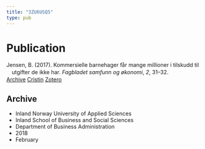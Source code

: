 ```yaml
---
title: "3ZU6USQ5"
type: pub
---
```

<h1>Publication</h1>
<article id="csl-bib-container-3ZU6USQ5" class="csl-bib-container">
  <div class="csl-bib-body" style="line-height: 1.35; padding-left: 1em; text-indent:-1em;">
  <div class="csl-entry">Jensen, B. (2017). Kommersielle barnehager f&#xE5;r mange millioner i tilskudd til utgifter de ikke har. <i>Fagbladet samfunn og &#xF8;konomi</i>, <i>2</i>, 31&#x2013;32.</div>
</div>
  <div class="csl-bib-buttons">
    <a href="#taxonomy-article-3ZU6USQ5" class="csl-bib-button">Archive</a>
    <a href="https://app.cristin.no/results/show.jsf?id=1565837" alt="Cristin URL" class="csl-bib-button">Cristin</a>
    <a href="http://zotero.org/groups/5402882/items/3ZU6USQ5" alt="Zotero URL" class="csl-bib-button">Zotero</a>
  </div>
  <div id="csl-bib-meta-container-3ZU6USQ5"></div>
</article>
<div id="csl-bib-meta-3ZU6USQ5" class="csl-bib-meta">
  <article id="taxonomy-article-3ZU6USQ5" class="taxonomy-article">
    <h1>Archive</h1>
    <ul>
      <li>Inland Norway University of Applied Sciences</li>
      <li>Inland School of Business and Social Sciences</li>
      <li>Department of Business Administration</li>
      <li>2018</li>
      <li>February</li>
    </ul>
  </article>
</div>
